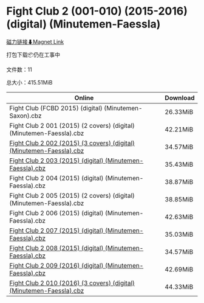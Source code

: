 # Fight Club 2 (001-010) (2015-2016) (digital) (Minutemen-Faessla)

[磁力链接⬇Magnet Link](magnet:?xt=urn:btih:be8a751e3ebc2c59d98c6ff34360f87f3b364e98&dn=Fight%20Club%202%20%28001-010%29%20%282015-2016%29%20%28digital%29%20%28Minutemen-Faessla%29)

打包下载📦仍在工事中

文件数：11

总大小：415.51MiB

Online | Download
--- | ---
Fight Club (FCBD 2015) (digital) (Minutemen-Saxon).cbz | 26.33MiB
Fight Club 2 001 (2015) (2 covers) (digital) (Minutemen-Faessla).cbz | 42.21MiB
[Fight Club 2 002 (2015) (3 covers) (digital) (Minutemen-Faessla).cbz](https://github.com/alicewish/markdown/blob/master/comic/Fight-Club-2-002-2015-3-covers-digital-Minutemen-Faessla-cbz.md) | 34.57MiB
[Fight Club 2 003 (2015) (digital) (Minutemen-Faessla).cbz](https://github.com/alicewish/markdown/blob/master/comic/Fight-Club-2-003-2015-digital-Minutemen-Faessla-cbz.md) | 35.43MiB
Fight Club 2 004 (2015) (digital) (Minutemen-Faessla).cbz | 38.87MiB
Fight Club 2 005 (2015) (2 covers) (digital) (Minutemen-Faessla).cbz | 38.85MiB
Fight Club 2 006 (2015) (digital) (Minutemen-Faessla).cbz | 42.63MiB
[Fight Club 2 007 (2015) (digital) (Minutemen-Faessla).cbz](https://github.com/alicewish/markdown/blob/master/comic/Fight-Club-2-007-2015-digital-Minutemen-Faessla-cbz.md) | 35.03MiB
[Fight Club 2 008 (2015) (digital) (Minutemen-Faessla).cbz](https://github.com/alicewish/markdown/blob/master/comic/Fight-Club-2-008-2015-digital-Minutemen-Faessla-cbz.md) | 34.57MiB
[Fight Club 2 009 (2016) (digital) (Minutemen-Faessla).cbz](https://github.com/alicewish/markdown/blob/master/comic/Fight-Club-2-009-2016-digital-Minutemen-Faessla-cbz.md) | 42.69MiB
[Fight Club 2 010 (2016) (3 covers) (digital) (Minutemen-Faessla).cbz](https://github.com/alicewish/markdown/blob/master/comic/Fight-Club-2-010-2016-3-covers-digital-Minutemen-Faessla-cbz.md) | 44.33MiB